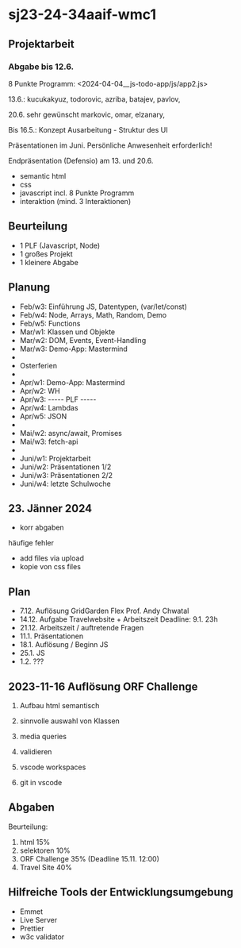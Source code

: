 # sj23-24-34aaif-wmc1

## Projektarbeit

### Abgabe bis 12.6.

8 Punkte Programm: <2024-04-04__js-todo-app/js/app2.js>

13.6.: kucukakyuz, todorovic, azriba, batajev, pavlov,

20.6. sehr gewünscht markovic, omar, elzanary,

Bis 16.5.: Konzept Ausarbeitung - Struktur des UI

Präsentationen im Juni. Persönliche Anwesenheit erforderlich!

Endpräsentation (Defensio) am 13. und 20.6.

- semantic html
- css
- javascript incl. 8 Punkte Programm
- interaktion (mind. 3 Interaktionen)

## Beurteilung

- 1 PLF (Javascript, Node)
- 1 großes Projekt
- 1 kleinere Abgabe

## Planung

- Feb/w3: Einführung JS, Datentypen, (var/let/const)
- Feb/w4: Node, Arrays, Math, Random, Demo
- Feb/w5: Functions
- Mar/w1: Klassen und Objekte
- Mar/w2: DOM, Events, Event-Handling
- Mar/w3: Demo-App: Mastermind
-
- Osterferien
-
- Apr/w1: Demo-App: Mastermind
- Apr/w2: WH
- Apr/w3: ----- PLF -----
- Apr/w4: Lambdas
- Apr/w5: JSON
-
- Mai/w2: async/await, Promises
- Mai/w3: fetch-api
-
- Juni/w1: Projektarbeit
- Juni/w2: Präsentationen 1/2
- Juni/w3: Präsentationen 2/2
- Juni/w4: letzte Schulwoche

## 23. Jänner 2024

- korr abgaben

häufige fehler

- add files via upload
- kopie von css files

## Plan

- 7.12. Auflösung GridGarden Flex Prof. Andy Chwatal
- 14.12. Aufgabe Travelwebsite + Arbeitszeit Deadline: 9.1. 23h
- 21.12. Arbeitszeit / auftretende Fragen
- 11.1. Präsentationen
- 18.1. Auflösung / Beginn JS
- 25.1. JS
- 1.2. ???

## 2023-11-16 Auflösung ORF Challenge

1. Aufbau html semantisch
2. sinnvolle auswahl von Klassen
3. media queries
4. validieren

5. vscode workspaces
6. git in vscode

## Abgaben

Beurteilung:

1. html 15%
2. selektoren 10%
3. ORF Challenge 35% (Deadline 15.11. 12:00)
4. Travel Site 40%

## Hilfreiche Tools der Entwicklungsumgebung

- Emmet
- Live Server
- Prettier
- w3c validator
